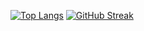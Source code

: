 [![Top Langs](https://github-readme-stats.vercel.app/api/top-langs/?username=AntonioNoguera&layout=donut-vertical)](https://github.com/anuraghazra/github-readme-stats)
[![GitHub Streak](http://github-readme-streak-stats.herokuapp.com?user=AntonioNoguera&theme=vue-dark)](https://git.io/streak-stats)
